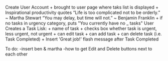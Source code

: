 Create User Account
    + brought to user page where taks list is displayed
    + Inspirational productivity quotes
      “Life is too complicated not to be orderly.” ~ Martha Stewart
      “You may delay, but time will not.” ~ Benjamin Franklin
    + if no tasks in urgency category, puts "You currently have no _ tasks"
User Creates a Task Lisk:
    + name of task
    + checks box whether task is urgent, less urgent, not urgent
    + can edit task
    + can add task
    + can delete task (i.e. Task Completed)
    + Insert 'Great job!' flash message after Task Completed


To do:
-insert ben & martha
-how to get Edit and Delete buttons next to each other
